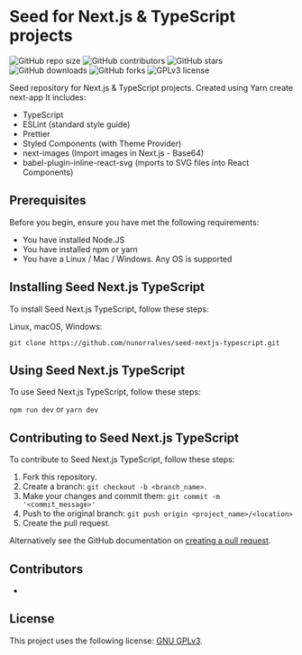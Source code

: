 # Seed for Next.js & TypeScript projects

![GitHub repo size](https://img.shields.io/github/repo-size/nunorralves/seed-nextjs-typescript)
![GitHub contributors](https://img.shields.io/github/contributors/nunorralves/seed-nextjs-typescript)
![GitHub stars](https://img.shields.io/github/stars/nunorralves/seed-nextjs-typescript)
![GitHub downloads](https://img.shields.io/github/downloads/nunorralves/seed-nextjs-typescript/total)
![GitHub forks](https://img.shields.io/github/forks/nunorralves/seed-nextjs-typescript)
![GPLv3 license](https://img.shields.io/github/license/nunorralves/seed-nextjs-typescript)

Seed repository for Next.js & TypeScript projects. Created using Yarn create next-app
It includes:
  - TypeScript
  - ESLint (standard style guide)
  - Prettier
  - Styled Components (with Theme Provider)
  - next-images (Import images in Next.js - Base64)
  - babel-plugin-inline-react-svg (mports to SVG files into React Components)


## Prerequisites

Before you begin, ensure you have met the following requirements:
* You have installed Node.JS
* You have installed npm or yarn
* You have a Linux / Mac / Windows. Any OS is supported

## Installing Seed Next.js TypeScript

To install Seed Next.js TypeScript, follow these steps:

Linux, macOS, Windows:

`git clone https://github.com/nunorralves/seed-nextjs-typescript.git`

## Using Seed Next.js TypeScript

To use Seed Next.js TypeScript, follow these steps:

`npm run dev` or
`yarn dev `

## Contributing to Seed Next.js TypeScript

To contribute to Seed Next.js TypeScript, follow these steps:

1. Fork this repository.
2. Create a branch: `git checkout -b <branch_name>`.
3. Make your changes and commit them: `git commit -m '<commit_message>'`
4. Push to the original branch: `git push origin <project_name>/<location>`
5. Create the pull request.

Alternatively see the GitHub documentation on [creating a pull request](https://help.github.com/en/github/collaborating-with-issues-and-pull-requests/creating-a-pull-request).

## Contributors

<!--- Thanks to the following people who have contributed to this project:
* 
--->
* 

## License

This project uses the following license: [GNU GPLv3](<https://github.com/nunorralves/react-storybook/blob/master/LICENSE.md>).